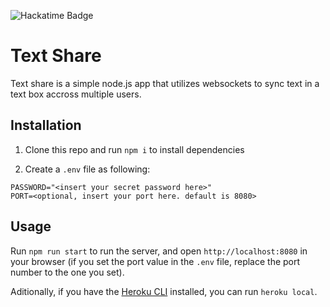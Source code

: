 ![Hackatime Badge](https://hackatime-badge.hackclub.com/U0857UWECTS/text_share)

# Text Share

Text share is a simple node.js app that utilizes websockets to sync text in a text box accross multiple users.

## Installation

1. Clone this repo and run ```npm i``` to install dependencies

2. Create a ```.env``` file as following:
```vim
PASSWORD="<insert your secret password here>"
PORT=<optional, insert your port here. default is 8080>
```

## Usage

Run ```npm run start``` to run the server, and open ```http://localhost:8080``` in your browser (if you set the port value in the ```.env``` file, replace the port number to the one you set).

Aditionally, if you have the [Heroku CLI](https://devcenter.heroku.com/articles/heroku-cli) installed, you can run ```heroku local```.
